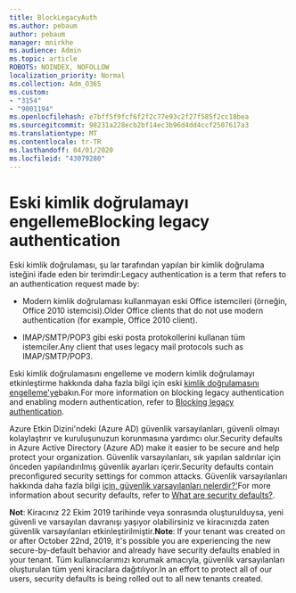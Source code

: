 ```yaml
---
title: BlockLegacyAuth
ms.author: pebaum
author: pebaum
manager: mnirkhe
ms.audience: Admin
ms.topic: article
ROBOTS: NOINDEX, NOFOLLOW
localization_priority: Normal
ms.collection: Adm_O365
ms.custom:
- "3154"
- "9001194"
ms.openlocfilehash: e7bff5f9fcf6f2f2c77e93c2f27f585f2cc18bea
ms.sourcegitcommit: 98231a228ecb2bf14ec3b96d4dd4ccf2507617a3
ms.translationtype: MT
ms.contentlocale: tr-TR
ms.lasthandoff: 04/01/2020
ms.locfileid: "43079280"
---
```

# <a name="blocking-legacy-authentication"></a><span data-ttu-id="bf10d-102">Eski kimlik doğrulamayı engelleme</span><span class="sxs-lookup"><span data-stu-id="bf10d-102">Blocking legacy authentication</span></span>

<span data-ttu-id="bf10d-103">Eski kimlik doğrulaması, şu lar tarafından yapılan bir kimlik doğrulama isteğini ifade eden bir terimdir:</span><span class="sxs-lookup"><span data-stu-id="bf10d-103">Legacy authentication is a term that refers to an authentication request made by:</span></span>

- <span data-ttu-id="bf10d-104">Modern kimlik doğrulaması kullanmayan eski Office istemcileri (örneğin, Office 2010 istemcisi).</span><span class="sxs-lookup"><span data-stu-id="bf10d-104">Older Office clients that do not use modern authentication (for example, Office 2010 client).</span></span>

- <span data-ttu-id="bf10d-105">IMAP/SMTP/POP3 gibi eski posta protokollerini kullanan tüm istemciler.</span><span class="sxs-lookup"><span data-stu-id="bf10d-105">Any client that uses legacy mail protocols such as IMAP/SMTP/POP3.</span></span>

<span data-ttu-id="bf10d-106">Eski kimlik doğrulamasını engelleme ve modern kimlik doğrulamayı etkinleştirme hakkında daha fazla bilgi için eski [kimlik doğrulamasını engelleme'ye](https://docs.microsoft.com/azure/active-directory/conditional-access/concept-conditional-access-block-legacy-authentication)bakın.</span><span class="sxs-lookup"><span data-stu-id="bf10d-106">For more information on blocking legacy authentication and enabling modern authentication, refer to [Blocking legacy authentication](https://docs.microsoft.com/azure/active-directory/conditional-access/concept-conditional-access-block-legacy-authentication).</span></span>

<span data-ttu-id="bf10d-107">Azure Etkin Dizini'ndeki (Azure AD) güvenlik varsayılanları, güvenli olmayı kolaylaştırır ve kuruluşunuzun korunmasına yardımcı olur.</span><span class="sxs-lookup"><span data-stu-id="bf10d-107">Security defaults in Azure Active Directory (Azure AD) make it easier to be secure and help protect your organization.</span></span> <span data-ttu-id="bf10d-108">Güvenlik varsayılanları, sık yapılan saldırılar için önceden yapılandırılmış güvenlik ayarları içerir.</span><span class="sxs-lookup"><span data-stu-id="bf10d-108">Security defaults contain preconfigured security settings for common attacks.</span></span>
<span data-ttu-id="bf10d-109">Güvenlik varsayılanları hakkında daha fazla bilgi [için, güvenlik varsayılanları nelerdir?'](https://docs.microsoft.com/azure/active-directory/fundamentals/concept-fundamentals-security-defaults)</span><span class="sxs-lookup"><span data-stu-id="bf10d-109">For more information about security defaults, refer to [What are security defaults?](https://docs.microsoft.com/azure/active-directory/fundamentals/concept-fundamentals-security-defaults).</span></span> 

<span data-ttu-id="bf10d-110">**Not**: Kiracınız 22 Ekim 2019 tarihinde veya sonrasında oluşturulduysa, yeni güvenli ve varsayılan davranışı yaşıyor olabilirsiniz ve kiracınızda zaten güvenlik varsayılanları etkinleştirilmiştir.</span><span class="sxs-lookup"><span data-stu-id="bf10d-110">**Note**:  If your tenant was created on or after October 22nd, 2019, it's possible you are experiencing the new secure-by-default behavior and already have security defaults enabled in your tenant.</span></span>  <span data-ttu-id="bf10d-111">Tüm kullanıcılarımızı korumak amacıyla, güvenlik varsayılanları oluşturulan tüm yeni kiracılara dağıtılıyor.</span><span class="sxs-lookup"><span data-stu-id="bf10d-111">In an effort to protect all of our users, security defaults is being rolled out to all new tenants created.</span></span>
